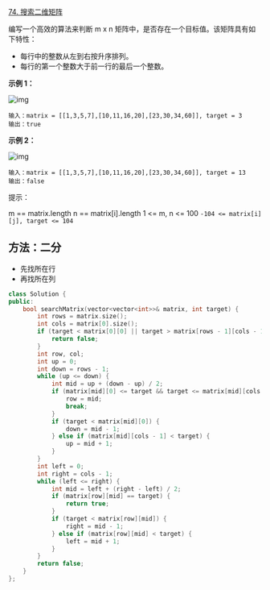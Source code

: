 [74. 搜索二维矩阵](https://leetcode-cn.com/problems/search-a-2d-matrix/)

编写一个高效的算法来判断 m x n 矩阵中，是否存在一个目标值。该矩阵具有如下特性：

- 每行中的整数从左到右按升序排列。
- 每行的第一个整数大于前一行的最后一个整数。

**示例 1：**

![img](https://assets.leetcode.com/uploads/2020/10/05/mat.jpg)

```
输入：matrix = [[1,3,5,7],[10,11,16,20],[23,30,34,60]], target = 3
输出：true
```

**示例 2：**

![img](https://assets.leetcode-cn.com/aliyun-lc-upload/uploads/2020/11/25/mat2.jpg)

```
输入：matrix = [[1,3,5,7],[10,11,16,20],[23,30,34,60]], target = 13
输出：false
```

提示：

m == matrix.length
n == matrix[i].length
1 <= m, n <= 100
`-104 <= matrix[i][j], target <= 104`

## 方法：二分

- 先找所在行
- 再找所在列

```c++
class Solution {
public:
    bool searchMatrix(vector<vector<int>>& matrix, int target) {
        int rows = matrix.size();
        int cols = matrix[0].size();
        if (target < matrix[0][0] || target > matrix[rows - 1][cols - 1]) {
            return false;
        }
        int row, col;
        int up = 0;
        int down = rows - 1;
        while (up <= down) {
            int mid = up + (down - up) / 2;
            if (matrix[mid][0] <= target && target <= matrix[mid][cols - 1]) {
                row = mid;
                break;
            }
            if (target < matrix[mid][0]) {
                down = mid - 1;
            } else if (matrix[mid][cols - 1] < target) {
                up = mid + 1;
            }
        }
        int left = 0;
        int right = cols - 1;
        while (left <= right) {
            int mid = left + (right - left) / 2;
            if (matrix[row][mid] == target) {
                return true;
            }
            if (target < matrix[row][mid]) {
                right = mid - 1;
            } else if (matrix[row][mid] < target) {
                left = mid + 1;
            }
        }
        return false;
    }
};
```


